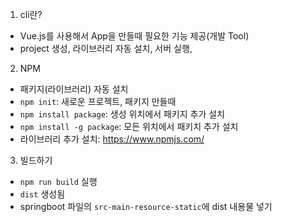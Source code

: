 1. cli란?
- Vue.js를 사용해서 App을 만들때 필요한 기능 제공(개발 Tool)
- project 생성, 라이브러리 자동 설치, 서버 실행, 

2. NPM

- 패키지(라이브러리) 자동 설치
- `npm init`: 새로운 프로젝트, 패키지 만들때
- `npm install package`: 생성 위치에서 패키지 추가 설치
- `npm install -g package`: 모든 위치에서 패키치 추가 설치
- 라이브러리 추가 설치: https://www.npmjs.com/

3. 빌드하기

- `npm run build` 실행
- `dist` 생성됨
- springboot 파일의 `src-main-resource-static`에 dist 내용물 넣기
